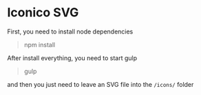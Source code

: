 # Iconico SVG

First, you need to install node dependencies

> npm install

After install everything, you need to start gulp

> gulp

and then you just need to leave an SVG file into the `/icons/` folder
